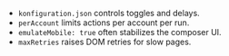 - `konfiguration.json` controls toggles and delays.
- `perAccount` limits actions per account per run.
- `emulateMobile: true` often stabilizes the composer UI.
- `maxRetries` raises DOM retries for slow pages.
